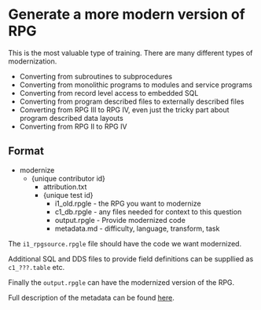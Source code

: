 # Generate a more modern version of RPG

This is the most valuable type of training.  There are many different types of modernization.  

- Converting from subroutines to subprocedures
- Converting from monolithic programs to modules and service programs
- Converting from record level access to embedded SQL
- Converting from program described files to externally described files
- Converting from RPG III to RPG IV, even just the tricky part about program described data layouts
- Converting from RPG II to RPG IV

## Format

- modernize
  - {unique contributor id}
    - attribution.txt
    - {unique test id}
      - i1_old.rpgle - the RPG you want to modernize
      - c1_db.rpgle - any files needed for context to this question
      - output.rpgle - Provide modernized code
      - metadata.md - difficulty, language, transform, task

The `i1_rpgsource.rpgle` file should have the code we want modernized.  

Additional SQL and DDS files to provide field definitions can be suppllied as `c1_???.table` etc.

Finally the `output.rpgle` can have the modernized version of the RPG.

Full description of the metadata can be found [here](/pages/metadata.md).

